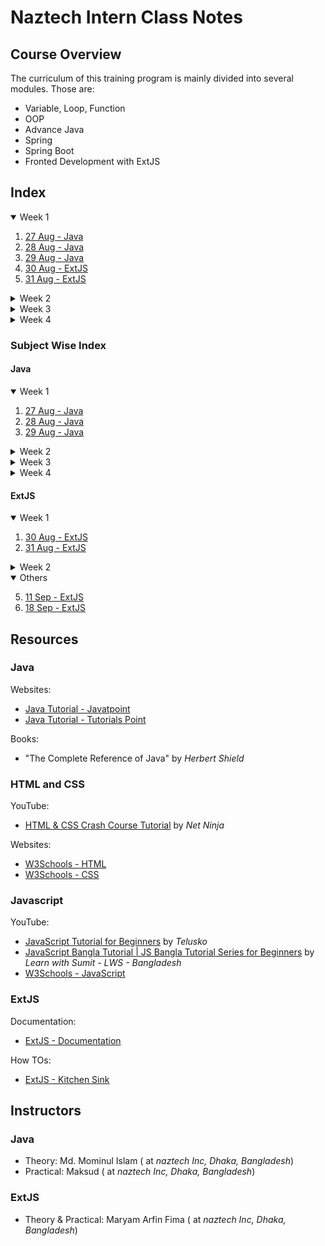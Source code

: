 # Naztech Intern Class Notes

## Course Overview

The curriculum of this training program is mainly divided into several modules. Those are:

- Variable, Loop, Function
- OOP
- Advance Java
- Spring
- Spring Boot
- Fronted Development with ExtJS

## Index

<details open>
  <summary>Week 1</summary>

1. [27 Aug - Java](./JAVA/Day%2001%20-%2027%20Aug%20-%20Java/index.md)
2. [28 Aug - Java](./JAVA/Day%2002%20-%2028%20Aug%20-%20Java/index.md)
3. [29 Aug - Java](./JAVA/Day%2003%20-%2029%20Aug%20-%20Java/index.md)
4. [30 Aug - ExtJS](./ExtJS/Day%2001%20-%2030%20Aug%20-%20ExtJS/index.md)
5. [31 Aug - ExtJS](./ExtJS/Day%2002%20-%2031%20Aug%20-%20ExtJS/index.md)
</details>

<details>
  <summary>Week 2</summary>

4. [03 Sep - Java](./JAVA/Day%2004%20-%2003%20Sep%20-%20Java/index.md)
5. [04 Sep - Java](./JAVA/Day%2005%20-%2004%20Sep%20-%20Java/index.md)
6. [05 Sep - Java](./JAVA/Day%2006%20-%2005%20Sep%20-%20Java/index.md)
7. [06 Sep - ExtJS](./ExtJS/Day%2003%20-%2006%20Sep%20-%20ExtJS/index.md)
8. [07 Sep - ExtJS](./ExtJS/Day%2004%20-%2007%20Sep%20-%20ExtJS/index.md)
</details>

<details>
  <summary>Week 3</summary>

9. [11 Sep - ExtJS](./ExtJS/Day%2005%20-%2011%20Sep%20-%20ExtJS/index.md)
10. [12 Sep - Java](./JAVA/Day%2007%20-%2012%20Sep%20-%20Java/index.md)
11. [13 Sep - Java](./JAVA/Day%2008%20-%2013%20Sep%20-%20Java/index.md)
</details>

<details>
  <summary>Week 4</summary>

12. [18 Sep - ExtJS](./ExtJS/Day%2006%20-%2018%20Sep%20-%20ExtJS/index.md)
13. [19 Sep - Java](./JAVA/Day%2009%20-%2019%20Sep%20-%20Java/index.md)
14. [20 Sep - Java](./JAVA/Day%2010%20-%2020%20Sep%20-%20Java/index.md)
</details>

### Subject Wise Index

#### Java

<details open>
  <summary>Week 1</summary>

1. [27 Aug - Java](./JAVA/Day%2001%20-%2027%20Aug%20-%20Java/index.md)
2. [28 Aug - Java](./JAVA/Day%2002%20-%2028%20Aug%20-%20Java/index.md)
3. [29 Aug - Java](./JAVA/Day%2003%20-%2029%20Aug%20-%20Java/index.md)
</details>

<details>
  <summary>Week 2</summary>

4. [03 Sep - Java](./JAVA/Day%2004%20-%2003%20Sep%20-%20Java/index.md)
5. [04 Sep - Java](./JAVA/Day%2005%20-%2004%20Sep%20-%20Java/index.md)
6. [05 Sep - Java](./JAVA/Day%2006%20-%2005%20Sep%20-%20Java/index.md)
</details>

<details>
  <summary>Week 3</summary>

7. [12 Sep - Java](./JAVA/Day%2007%20-%2012%20Sep%20-%20Java/index.md)
8. [13 Sep - Java](./JAVA/Day%2008%20-%2013%20Sep%20-%20Java/index.md)
</details>

<details>
  <summary>Week 4</summary>

9. [19 Sep - Java](./JAVA/Day%2009%20-%2019%20Sep%20-%20Java/index.md)
10. [20 Sep - Java](./JAVA/Day%2010%20-%2020%20Sep%20-%20Java/index.md)
</details>

#### ExtJS

<details open>
  <summary>Week 1</summary>

1. [30 Aug - ExtJS](./ExtJS/Day%2001%20-%2030%20Aug%20-%20ExtJS/index.md)
2. [31 Aug - ExtJS](./ExtJS/Day%2002%20-%2031%20Aug%20-%20ExtJS/index.md)
</details>

<details>
  <summary>Week 2</summary>

3. [06 Sep - ExtJS](./ExtJS/Day%2003%20-%2006%20Sep%20-%20ExtJS/index.md)
4. [07 Sep - ExtJS](./ExtJS/Day%2004%20-%2007%20Sep%20-%20ExtJS/index.md)
</details>

<details open>
  <summary>Others</summary>

5. [11 Sep - ExtJS](./ExtJS/Day%2005%20-%2011%20Sep%20-%20ExtJS/index.md)
6. [18 Sep - ExtJS](./ExtJS/Day%2006%20-%2018%20Sep%20-%20ExtJS/index.md)
</details>

## Resources

### Java

Websites:

- [Java Tutorial - Javatpoint](https://www.javatpoint.com/java-tutorial)
- [Java Tutorial - Tutorials Point](https://www.tutorialspoint.com/java/index.htm)

Books:

- "The Complete Reference of Java" by _Herbert Shield_

### HTML and CSS

YouTube:

- [HTML & CSS Crash Course Tutorial](https://www.youtube.com/playlistlist=PL4cUxeGkcC9ivBf_eKCPIAYXWzLlPAm6G) by _Net Ninja_

Websites:

- [W3Schools - HTML](https://www.w3schools.com/html/default.asp)
- [W3Schools - CSS](https://www.w3schools.com/css/default.asp)

### Javascript

YouTube:

- [JavaScript Tutorial for Beginners](https://www.youtube.com/playlist?list=PLsyeobzWxl7rrvgG7MLNIMSTzVCDZZcT4) by _Telusko_
- [JavaScript Bangla Tutorial | JS Bangla Tutorial Series for Beginners](https://www.youtube.com/playlist?list=PLHiZ4m8vCp9OkrURufHpGUUTBjJhO9Ghy) by _Learn with Sumit - LWS - Bangladesh_
- [W3Schools - JavaScript](https://www.w3schools.com/js/)

### ExtJS

Documentation:

- [ExtJS - Documentation](https://docs.sencha.com/extjs/6.2.0/)

How TOs:

- [ExtJS - Kitchen Sink](https://examples.sencha.com/extjs/6.6.0/examples/kitchensink/frame-index.html?modern#all)

## Instructors

### Java

- Theory: Md. Mominul Islam (<Designation> at _naztech Inc, Dhaka, Bangladesh_)
- Practical: Maksud (<Designation> at _naztech Inc, Dhaka, Bangladesh_)

### ExtJS

- Theory & Practical: Maryam Arfin Fima (<Designation> at _naztech Inc, Dhaka, Bangladesh_)
